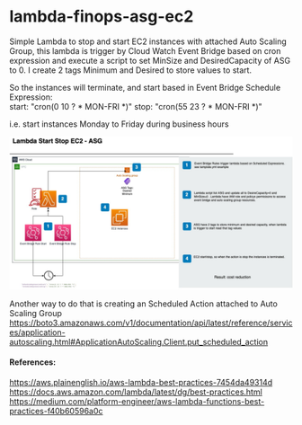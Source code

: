 # lambda-finops-asg-ec2
Simple Lambda to stop and start EC2 instances with attached Auto Scaling Group, this lambda is trigger by Cloud Watch Event Bridge based on cron expression and execute a script to set MinSize and DesiredCapacity of ASG to 0. I create 2 tags Minimum and Desired to store values to start.

So the instances will terminate, and start based in Event Bridge Schedule Expression:       
start: "cron(0 10 ? * MON-FRI *)"
stop: "cron(55 23 ? * MON-FRI *)"

i.e. start instances Monday to Friday during business hours

![Diagram](https://github.com/viborotto/lambda-finops-asg-ec2/blob/main/lambda-ec2-asg.jpg?raw=true)
    
    
    
Another way to do that is creating an Scheduled Action attached to Auto Scaling Group
https://boto3.amazonaws.com/v1/documentation/api/latest/reference/services/application-autoscaling.html#ApplicationAutoScaling.Client.put_scheduled_action


#### References:
https://aws.plainenglish.io/aws-lambda-best-practices-7454da49314d
https://docs.aws.amazon.com/lambda/latest/dg/best-practices.html
https://medium.com/platform-engineer/aws-lambda-functions-best-practices-f40b60596a0c
